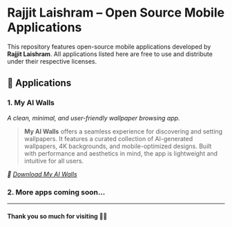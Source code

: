 # Rajjit Laishram – Open Source Mobile Applications

This repository features open-source mobile applications developed by **Rajjit Laishram**. All applications listed here are free to use and distribute under their respective licenses.

## 📱 Applications

### 1. My AI Walls

*A clean, minimal, and user-friendly wallpaper browsing app.*

> **My AI Walls** offers a seamless experience for discovering and setting wallpapers. It features a curated collection of AI-generated wallpapers, 4K backgrounds, and mobile-optimized designs. Built with performance and aesthetics in mind, the app is lightweight and intuitive for all users.

*📲 [Download My AI Walls ](https://github.com/rajjitlai/rajjitlaishram-apps/releases/download/v1.0.8/My.AI.Walls-v1.0.8.beta.apk)*

### 2. More apps coming soon...

---

#### Thank you so much for visiting 🙏🏻
